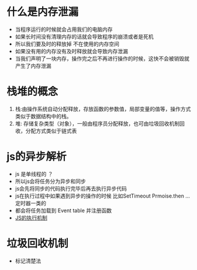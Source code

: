 # 什么是内存泄漏
+ 当程序运行的时候就会占用我们的电脑内存
+ 如果长时间没有清理内存的话就会导致程序的崩溃或者是死机
+ 所以我们要及时的释放掉 不在使用的内存空间
+ 如果没有用的内存没有及时释放就会导致内存泄漏
+ 当我们声明了一块内存，操作完之后不再进行操作的时候，这快不会被销毁就产生了内存泄漏
# 栈堆的概念    
  1. 栈:由操作系统自动分配释放，存放函数的参数值，局部变量的值等，操作方式类似于数据结构中的栈。
  2. 堆: 存储复杂类型（对象），一般由程序员分配释放，也可由垃圾回收机制回收，分配方式类似于链式表
# js的异步解析
+ js 是单线程的 ？
+ 所以js会将任务分为异步和同步 
+ js会先将同步的代码执行完毕后再去执行异步代码
+ js在执行过程中如果遇到异步的操作的时候 比如SetTimeout Prmoise.then ...定时器一类的
+ 都会将任务加载到 Event table 并注册函数 
+ [JS的执行机制](https://www.cnblogs.com/anu0823/p/13856832.html)


# 垃圾回收机制
+ 标记清楚法
